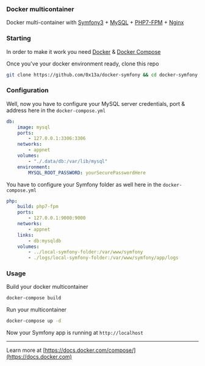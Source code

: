 ### Docker multicontainer

Docker multi-container with [Symfony3](https://symfony.com) + [MySQL](https://mysql.com) + [PHP7-FPM](https://php.net) + [Nginx](https://www.nginx.com/)

### Starting

In order to make it work you need [Docker](https://docs.docker.com) & [Docker Compose](https://docs.docker.com/compose/)

Once you've your docker environment ready, clone this repo

```sh
git clone https://github.com/0x13a/docker-symfony && cd docker-symfony
```

### Configuration

Well, now you have to configure your MySQL server credentials, port & address here in the `docker-compose.yml`

```yml
db:
    image: mysql
    ports:
        - 127.0.0.1:3306:3306
    networks:
        - appnet
    volumes:
        - "./.data/db:/var/lib/mysql"
    environment:
        MYSQL_ROOT_PASSWORD: yourSecurePasswordHere
```

You have to configure your Symfony folder as well here in the `docker-compose.yml`

```yml
php:
    build: php7-fpm
    ports:
        - 127.0.0.1:9000:9000
    networks:
        - appnet
    links:
        - db:mysqldb
    volumes:
        - ../local-symfony-folder:/var/www/symfony
        - ./logs/local-symfony-folder:/var/www/symfony/app/logs
```

### Usage

Build your docker multicontainer

```sh
docker-compose build
```

Run your multicontainer

```sh
docker-compose up -d
```

Now your Symfony app is running at `http://localhost`

---

Learn more at [https://docs.docker.com/compose/](https://docs.docker.com)